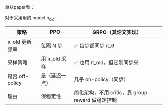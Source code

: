 单从paper看：

对于采用用的 model $\pi_{old}$:

| 策略 | PPO | GRPO（其论文实现） |
|-------|-----|----------------------|
| π_old 更新频率 | 每隔 N 步 | ✅ 每步都同步 π_θ |
| 采样策略 | 用 π_old 采样 | ✅ 也用 π_old，但它刚同步来 |
| 是否 off-policy | 是（延迟一点） | 几乎 on-policy（同步） |
| 理由 | 保稳定性 | 简化架构，不用 critic，靠 group reward 做稳定控制 |
 
